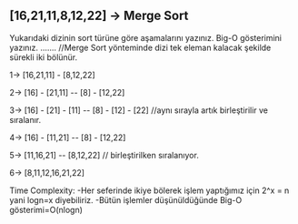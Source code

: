 ## [16,21,11,8,12,22] -> Merge Sort

Yukarıdaki dizinin sort türüne göre aşamalarını yazınız.
Big-O gösterimini yazınız.
.......
//Merge Sort yönteminde dizi tek eleman kalacak şekilde sürekli iki bölünür.

1-> [16,21,11] - [8,12,22]

2-> [16] - [21,11] -- [8] - [12,22]

3-> [16] - [21] - [11] -- [8] - [12] - [22] //aynı sırayla artık birleştirilir ve sıralanır.

4-> [16] - [11,21] -- [8] - [12,22] 

5-> [11,16,21] -- [8,12,22] // birleştirilken sıralanıyor.

6-> [8,11,12,16,21,22]

Time Complexity:
-Her seferinde ikiye bölerek işlem yaptığımız için 2^x = n yani logn=x diyebiliriz.
-Bütün işlemler düşünüldüğünde Big-O gösterimi=O(nlogn)


